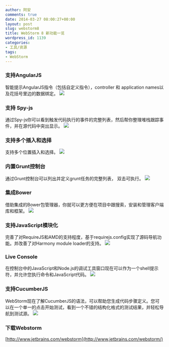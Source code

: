 ```yaml
---
author: 阿安
comments: true
date: 2014-03-27 08:00:27+00:00
layout: post
slug: webstorm8
title: WebStorm 8 新功能一览
wordpress_id: 1139
categories:
- 工具/资源
tags:
- WebStorm
---
```


### 支持AngularJS





智能提示AngularJS指令（包括自定义指令），controller 和 application names以及花括号里边的数据绑定。 ![](http://www.jetbrains.com/webstorm/whatsnew/screenshots/80/angularJSSupport.png)



<!-- more -->



### 支持 Spy-js





通过Spy-js你可以看到触发代码执行的事件的完整列表，然后帮你整理堆栈跟踪事件，并在源代码中突出显示。 ![](http://www.jetbrains.com/webstorm/whatsnew/screenshots/80/spy-js.png)





### 支持多个插入和选择





支持多个位置插入和选择。 ![](http://www.jetbrains.com/webstorm/whatsnew/screenshots/80/multipleCarets.gif)





### 内置Grunt控制台





通过Grunt控制台可以列出并定义grunt任务的完整列表， 双击可执行。 ![](http://www.jetbrains.com/webstorm/whatsnew/screenshots/80/grunt-fullscreen.png)





### 集成Bower





借助集成的Bower包管理器，你就可以更方便在项目中跟搜索，安装和管理客户端库和框架。 ![](http://www.jetbrains.com/webstorm/whatsnew/screenshots/80/bowerIntegration.png)





### 支持JavaScript模块化





完善了对RequireJS和AMD的支持程度，基于requirejs.config实现了源码导航功能。并改善了对Harmony module loader的支持。 ![](http://www.jetbrains.com/webstorm/whatsnew/screenshots/80/javaScriptModules.png)





### Live Console





在控制台中的JavaScript和Node.js的调试工具窗口现在可以作为一个shell提示符，并允许您执行命令和JavaScript代码。 ![](http://www.jetbrains.com/webstorm/whatsnew/screenshots/80/liveConsole.png)





### 支持CucumberJS





WebStorm现在了解CucumberJS的语法，可以帮助您生成代码步骤定义。您可以在一个单一的点击开始测试，看到一个不错的结构化格式的测试结果，并轻松导航到测试源。 ![](http://www.jetbrains.com/webstorm/whatsnew/screenshots/80/cucumberJS.png)





### 下载Webstorm





[http://www.jetbrains.com/webstorm](http://www.jetbrains.com/webstorm/)



